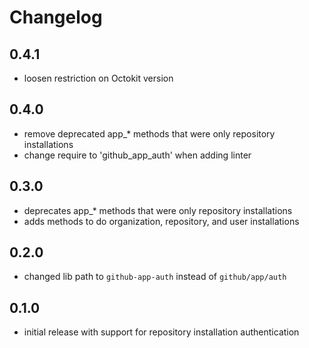 # Changelog

## 0.4.1
  - loosen restriction on Octokit version

## 0.4.0
  - remove deprecated app_* methods that were only repository installations
  - change require to 'github_app_auth' when adding linter

## 0.3.0
  - deprecates app_* methods that were only repository installations
  - adds methods to do organization, repository, and user installations

## 0.2.0
  - changed lib path to `github-app-auth` instead of `github/app/auth`

## 0.1.0
  - initial release with support for repository installation authentication
